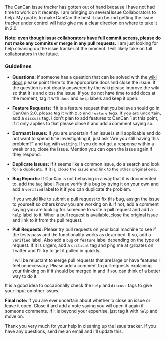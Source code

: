 The CanCan issue tracker has gotten out of hand because I have not had time to work on it recently. I am bringing on several Issue Collaborators to help. My goal is to make CanCan the best it can be and getting the issue tracker under control will help give me a clear direction on where to take it in 2.0.

**Note: even though issue collaborators have full commit access, please do not make any commits or merge in any pull requests.** I am just looking for help cleaning up the issue tracker at the moment. I will likely take on full collaborators in the future.

### Guidelines

* **Questions:** If someone has a question that can be solved with the [wiki docs](https://github.com/ryanb/cancan/wiki) please point them to the appropriate docs and close the issue. If the question is not clearly answered by the wiki please improve the wiki so that it is and close the issue. If you do not have time to add docs at the moment, tag it with `docs` and `help` labels and keep it open.

* **Feature Requests:** If it is a feature request that you believe should go in CanCan 2.0, please tag it with `2.0` and `feature` tags. If you are uncertain, add a `discuss` tag. I don't plan to add features to CanCan 1 at this point, if it only applies to that please close it and add a comment saying so.

* **Dormant Issues:** If you are uncertain if an issue is still applicable and do not want to spend time investigating it, just ask "Are you still having this problem?" and tag with `waiting`. If you do not get a response within a week or so, close the issue. Mention you can open the issue again if they respond.

* **Duplicate Issues:** If it seems like a common issue, do a search and look for a duplicate. If it is, close the issue and link to the other original one.

* **Bug Reports:** If CanCan is not behaving in a way that it is documented to, add the `bug` label. Please verify this bug by trying it on your own and add a `verified` label to it if you can duplicate the problem.

  If you would like to submit a pull request to fix this bug, assign the issue to yourself so others know you are working on it. If not, add a comment saying you are looking for someone to write a pull request and add a `help` label to it. When a pull request is available, close the original issue and link to it from the pull request.

* **Pull Requests:** Please try pull requests on your local machine to see if the tests pass and the functionality works as described. If so, add a `verified` label. Also add a `bug` or `feature` label depending on the type of request. If it is urgent, add a `critical` tag and ping me at @rbates on Twitter and I'll try to get it pulled in quickly.

  I will be reluctant to merge pull requests that are large or have features I feel unnecessary. Please add a comment to pull requests explaining your thinking on if it should be merged in and if you can think of a better way to do it.

It is a good idea to occasionally check the `help` and `discuss` tags to give your input on other issues.

**Final note:** if you are ever uncertain about whether to close an issue or leave it open. Close it and add a note saying you will open it again if someone comments. If it is beyond your expertise, just tag it with `help` and move on.

Thank you very much for your help in cleaning up the issue tracker. If you have any questions, send me an email and I'll update this.
